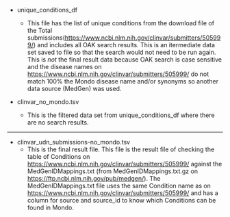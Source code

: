 - unique_conditions_df
  - This file has the list of unique conditions from the download file of the 
Total submissions(https://www.ncbi.nlm.nih.gov/clinvar/submitters/505999/) and includes all OAK search results. 
This is an itermediate data set saved to file so that the search would not need to be run again.
This is _not_ the final result data because OAK search is case sensitive and the disease 
names on https://www.ncbi.nlm.nih.gov/clinvar/submitters/505999/ do not match 100% the Mondo disease name and/or synonyms
so another data source (MedGen) was used.

- clinvar_no_mondo.tsv
  - This is the filtered data set from unique_conditions_df where there are no search results.

---
- clinvar_udn_submissions-no_mondo.tsv
  - This is the final result file. This file is the result file of checking the table of Conditions
on https://www.ncbi.nlm.nih.gov/clinvar/submitters/505999/ against the MedGenIDMappings.txt (from MedGenIDMappings.txt.gz 
on https://ftp.ncbi.nlm.nih.gov/pub/medgen/). The MedGenIDMappings.txt file uses the same Condition name 
as on https://www.ncbi.nlm.nih.gov/clinvar/submitters/505999/ and has a column for source and source_id to know 
which Conditions can be found in Mondo.
